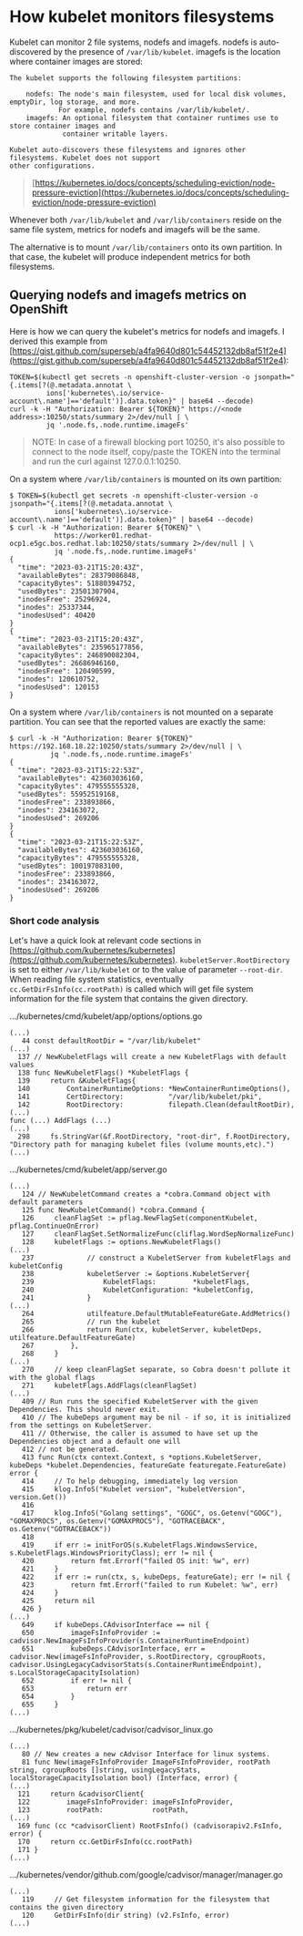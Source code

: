 # How kubelet monitors filesystems

Kubelet can monitor 2 file systems, nodefs and imagefs. nodefs is auto-discovered by the presence of `/var/lib/kubelet`.
imagefs is the location where container images are stored:

~~~
The kubelet supports the following filesystem partitions:

    nodefs: The node's main filesystem, used for local disk volumes, emptyDir, log storage, and more.
            For example, nodefs contains /var/lib/kubelet/.
    imagefs: An optional filesystem that container runtimes use to store container images and
             container writable layers.

Kubelet auto-discovers these filesystems and ignores other filesystems. Kubelet does not support
other configurations.
~~~
> [https://kubernetes.io/docs/concepts/scheduling-eviction/node-pressure-eviction](https://kubernetes.io/docs/concepts/scheduling-eviction/node-pressure-eviction)

Whenever both `/var/lib/kubelet` and `/var/lib/containers` reside on the same file system, metrics for nodefs and imagefs
will be the same.

The alternative is to mount `/var/lib/containers` onto its own partition. In that case, the kubelet will produce independent
metrics for both filesystems.

## Querying nodefs and imagefs metrics on OpenShift

Here is how we can query the kubelet's metrics for nodefs and imagefs. I derived this example from
[https://gist.github.com/superseb/a4fa9640d801c54452132db8af51f2e4](https://gist.github.com/superseb/a4fa9640d801c54452132db8af51f2e4):

~~~
TOKEN=$(kubectl get secrets -n openshift-cluster-version -o jsonpath="{.items[?(@.metadata.annotat \
         ions['kubernetes\.io/service-account\.name']=='default')].data.token}" | base64 --decode)
curl -k -H "Authorization: Bearer ${TOKEN}" https://<node address>:10250/stats/summary 2>/dev/null | \
         jq '.node.fs,.node.runtime.imageFs'
~~~
> NOTE: In case of a firewall blocking port 10250, it's also possible to connect to the node itself, copy/paste the
TOKEN into the terminal and run the curl against 127.0.0.1:10250.

On a system where `/var/lib/containers` is mounted on its own partition:

~~~
$ TOKEN=$(kubectl get secrets -n openshift-cluster-version -o jsonpath="{.items[?(@.metadata.annotat \
           ions['kubernetes\.io/service-account\.name']=='default')].data.token}" | base64 --decode)
$ curl -k -H "Authorization: Bearer ${TOKEN}" \
           https://worker01.redhat-ocp1.e5gc.bos.redhat.lab:10250/stats/summary 2>/dev/null | \
           jq '.node.fs,.node.runtime.imageFs'
{
  "time": "2023-03-21T15:20:43Z",
  "availableBytes": 28379086848,
  "capacityBytes": 51880394752,
  "usedBytes": 23501307904,
  "inodesFree": 25296924,
  "inodes": 25337344,
  "inodesUsed": 40420
}
{
  "time": "2023-03-21T15:20:43Z",
  "availableBytes": 235965177856,
  "capacityBytes": 246890082304,
  "usedBytes": 26686946160,
  "inodesFree": 120490599,
  "inodes": 120610752,
  "inodesUsed": 120153
}
~~~

On a system where `/var/lib/containers` is not mounted on a separate partition. You can see that the reported values are
exactly the same:

~~~
$ curl -k -H "Authorization: Bearer ${TOKEN}" https://192.168.18.22:10250/stats/summary 2>/dev/null | \
          jq '.node.fs,.node.runtime.imageFs'
{
  "time": "2023-03-21T15:22:53Z",
  "availableBytes": 423603036160,
  "capacityBytes": 479555555328,
  "usedBytes": 55952519168,
  "inodesFree": 233893866,
  "inodes": 234163072,
  "inodesUsed": 269206
}
{
  "time": "2023-03-21T15:22:53Z",
  "availableBytes": 423603036160,
  "capacityBytes": 479555555328,
  "usedBytes": 100197083100,
  "inodesFree": 233893866,
  "inodes": 234163072,
  "inodesUsed": 269206
}
~~~

### Short code analysis

Let's have a quick look at relevant code sections in [https://github.com/kubernetes/kubernetes](https://github.com/kubernetes/kubernetes).
`kubeletServer.RootDirectory` is set to either `/var/lib/kubelet` or to the value of parameter `--root-dir`.
When reading file system statistics, eventually `cc.GetDirFsInfo(cc.rootPath)` is called which will get file system information for the file system that contains the given directory.

.../kubernetes/cmd/kubelet/app/options/options.go

~~~
(...)
   44 const defaultRootDir = "/var/lib/kubelet"
(...)
  137 // NewKubeletFlags will create a new KubeletFlags with default values
  138 func NewKubeletFlags() *KubeletFlags {
  139     return &KubeletFlags{
  140         ContainerRuntimeOptions: *NewContainerRuntimeOptions(),
  141         CertDirectory:           "/var/lib/kubelet/pki",
  142         RootDirectory:           filepath.Clean(defaultRootDir),
(...)
func (...) AddFlags (...)
(...)
  298     fs.StringVar(&f.RootDirectory, "root-dir", f.RootDirectory, "Directory path for managing kubelet files (volume mounts,etc).")
(...)
~~~

.../kubernetes/cmd/kubelet/app/server.go

~~~
(...)
   124 // NewKubeletCommand creates a *cobra.Command object with default parameters
   125 func NewKubeletCommand() *cobra.Command {
   126     cleanFlagSet := pflag.NewFlagSet(componentKubelet, pflag.ContinueOnError)
   127     cleanFlagSet.SetNormalizeFunc(cliflag.WordSepNormalizeFunc)
   128     kubeletFlags := options.NewKubeletFlags()
(...)
   237             // construct a KubeletServer from kubeletFlags and kubeletConfig
   238             kubeletServer := &options.KubeletServer{
   239                 KubeletFlags:         *kubeletFlags,
   240                 KubeletConfiguration: *kubeletConfig,
   241             }
(...)
   264             utilfeature.DefaultMutableFeatureGate.AddMetrics()
   265             // run the kubelet
   266             return Run(ctx, kubeletServer, kubeletDeps, utilfeature.DefaultFeatureGate)
   267         },
   268     }
(...)
   270     // keep cleanFlagSet separate, so Cobra doesn't pollute it with the global flags
   271     kubeletFlags.AddFlags(cleanFlagSet)
(...)
   409 // Run runs the specified KubeletServer with the given Dependencies. This should never exit.
   410 // The kubeDeps argument may be nil - if so, it is initialized from the settings on KubeletServer.
   411 // Otherwise, the caller is assumed to have set up the Dependencies object and a default one will
   412 // not be generated.
   413 func Run(ctx context.Context, s *options.KubeletServer, kubeDeps *kubelet.Dependencies, featureGate featuregate.FeatureGate) error {
   414     // To help debugging, immediately log version
   415     klog.InfoS("Kubelet version", "kubeletVersion", version.Get())
   416
   417     klog.InfoS("Golang settings", "GOGC", os.Getenv("GOGC"), "GOMAXPROCS", os.Getenv("GOMAXPROCS"), "GOTRACEBACK", os.Getenv("GOTRACEBACK"))
   418
   419     if err := initForOS(s.KubeletFlags.WindowsService, s.KubeletFlags.WindowsPriorityClass); err != nil {
   420         return fmt.Errorf("failed OS init: %w", err)
   421     }
   422     if err := run(ctx, s, kubeDeps, featureGate); err != nil {
   423         return fmt.Errorf("failed to run Kubelet: %w", err)
   424     }
   425     return nil
   426 }
(...)
   649     if kubeDeps.CAdvisorInterface == nil {
   650         imageFsInfoProvider := cadvisor.NewImageFsInfoProvider(s.ContainerRuntimeEndpoint)
   651         kubeDeps.CAdvisorInterface, err = cadvisor.New(imageFsInfoProvider, s.RootDirectory, cgroupRoots, cadvisor.UsingLegacyCadvisorStats(s.ContainerRuntimeEndpoint), s.LocalStorageCapacityIsolation)
   652         if err != nil {
   653             return err
   654         }
   655     }
(...)
~~~

.../kubernetes/pkg/kubelet/cadvisor/cadvisor_linux.go

~~~
(...)
   80 // New creates a new cAdvisor Interface for linux systems.
   81 func New(imageFsInfoProvider ImageFsInfoProvider, rootPath string, cgroupRoots []string, usingLegacyStats, localStorageCapacityIsolation bool) (Interface, error) {
(...)
  121     return &cadvisorClient{
  122         imageFsInfoProvider: imageFsInfoProvider,
  123         rootPath:            rootPath,
(...)
  169 func (cc *cadvisorClient) RootFsInfo() (cadvisorapiv2.FsInfo, error) {
  170     return cc.GetDirFsInfo(cc.rootPath)
  171 }
(...)
~~~

.../kubernetes/vendor/github.com/google/cadvisor/manager/manager.go

~~~
(...)
   119     // Get filesystem information for the filesystem that contains the given directory
   120     GetDirFsInfo(dir string) (v2.FsInfo, error)
(...)
~~~
